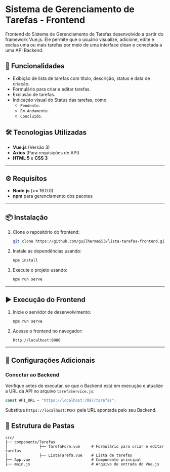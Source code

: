# Sistema de Gerenciamento de Tarefas - Frontend

Frontend do Sistema de Gerenciamento de Tarefas desenvolvido a partir do framework Vue.js. 
Ele permite que o usuário visualize, adicione, edite e exclua uma ou mais tarefas por meio de uma interface clean e conectada a uma API Backend.

## 🚀 Funcionalidades
- Exibição de lista de tarefas com título, descrição, status e data de criação.
- Formulário para criar e editar tarefas.
- Exclusão de tarefas.
- Indicação visual do Status das tarefas, como:
  - `Pendente`.
  - `Em Andamento`.
  - `Concluído`.

## 🛠️ Tecnologias Utilizadas
- **Vue.js** (Versão 3)
- **Axios** (Para requisições de API)
- **HTML 5** e **CSS 3**

---

## ⚙️ Requisitos
- **Node.js** (>= 16.0.0)
- **npm** para gerenciamento dos pacotes

---

## 📦 Instalação

1. Clone o repositório do frontend:
   ```bash
   git clone https://github.com/guilhermeS53/lista-tarefas-frontend.git
   ```

2. Instale as dependências usando:
   ```bash
   npm install
   ```

3. Execute o projeto usando:
   ```bash
   npm run serve
   ```

---

## ▶️ Execução do Frontend

1. Inicie o servidor de desenvolvimento:
   ```bash
   npm run serve
   ```

2. Acesse o frontend no navegador:
   ```
   http://localhost:8080
   ```

---

## 🔧 Configurações Adicionais

### Conectar ao Backend
Verifique antes de executar, se que o Backend está em execução e atualize a URL da API no arquivo `tarefaService.js`:
```javascript
const API_URL = "https://localhost:7087/tarefas";
```

Substitua `https://localhost:PORT` pela URL apontada pelo seu Backend.

## 📂 Estrutura de Pastas

```
src/
├── components/Tarefas
│              ├── TarefaForm.vue     # Formulário para criar e editar tarefas
│              ├── ListaTarefa.vue    # Lista de tarefas
├── App.vue                           # Componente principal
├── main.js                           # Arquivo de entrada do Vue.js
